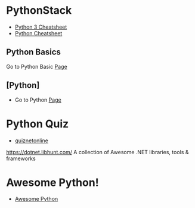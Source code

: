 # PythonStack
* [Python 3 Cheatsheet](https://perso.limsi.fr/pointal/_media/python:cours:mementopython3-english.pdf)
* [Python Cheatsheet](http://www.cogsci.rpi.edu/~destem/igd/python_cheat_sheet.pdf)

## Python Basics
Go to Python Basic [Page](https://github.com/AdyKalra/Python-Stack/blob/master/Basics.md)

## [Python]
* Go to Python [Page](https://github.com/ramyrams/.NETStack/tree/master/CSharp)

# Python Quiz
* [quiznetonline](http://www.quiznetonline.com/default.aspx)

https://dotnet.libhunt.com/
A collection of Awesome .NET libraries, tools & frameworks

# Awesome Python!
* [Awesome Python](https://github.com/vinta/awesome-python)
